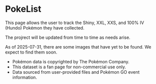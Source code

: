 # PokeList

This page allows the user to track the Shiny, XXL, XXS, and 100% IV (Hundo) Pokémon they have collected.

The projrect will be updated from time to time as needs arise.

As of 2025-07-31, there are some images that have yet to be found. We expect to find them soon.

* Pokémon data is copyrighted by The Pokémon Company.
* This dataset is a fan page for non-commercial use only.
* Data sourced from user-provided files and Pokémon GO event information.
